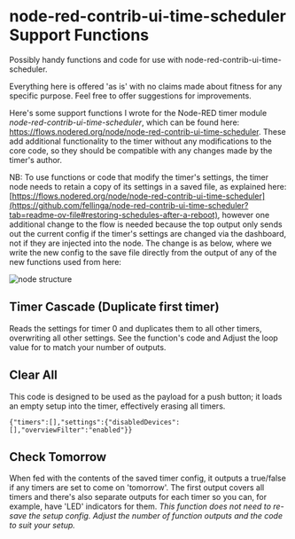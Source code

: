 # node-red-contrib-ui-time-scheduler Support Functions
Possibly handy functions and code for use with node-red-contrib-ui-time-scheduler.

Everything here is offered 'as is' with no claims made about fitness for any specific purpose. Feel free to offer suggestions for improvements.

Here's some support functions I wrote for the Node-RED timer module *node-red-contrib-ui-time-scheduler*, which can be found here: https://flows.nodered.org/node/node-red-contrib-ui-time-scheduler. These add additional functionality to the timer without any modifications to the core code, so they should be compatible with any changes made by the timer's author.

NB: To use functions or code that modify the timer's settings, the timer node needs to retain a copy of its settings in a saved file, as explained here: [https://flows.nodered.org/node/node-red-contrib-ui-time-scheduler](https://github.com/fellinga/node-red-contrib-ui-time-scheduler?tab=readme-ov-file#restoring-schedules-after-a-reboot), however one additional change to the flow is needed because the top output only sends out the current config if the timer's settings are changed via the dashboard, not if they are injected into the node. The change is as below, where we write the new config to the save file directly from the output of any of the new functions used from here:

![node structure](https://github.com/linker3000/node-red-contrib-ui-time-scheduler-support-functions-/assets/19429471/c21a7b90-1388-4333-bf2d-7babd3673cc1)

## Timer Cascade (Duplicate first timer)
Reads the settings for timer 0 and duplicates them to all other timers, overwriting all other settings. See the function's code and Adjust the loop value for 
to match your number of outputs.

## Clear All

This code is designed to be used as the payload for a push button; it loads an empty setup into the timer, effectively erasing all timers.

``{"timers":[],"settings":{"disabledDevices":[],"overviewFilter":"enabled"}}``

## Check Tomorrow

When fed with the contents of the saved timer config, it outputs a true/false if any timers are set to come on 'tomorrow'. The first output covers all timers and there's also separate outputs for each timer so you can, for example, have 'LED' indicators for them. *This function does not need to re-save the setup config. Adjust the number of function outputs and the code to suit your setup.* 


